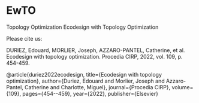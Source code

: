 # EwTO
Topology Optimization  Ecodesign with Topology Optimization 

Please cite us:

DURIEZ, Edouard, MORLIER, Joseph, AZZARO-PANTEL, Catherine, et al. Ecodesign with topology optimization. Procedia CIRP, 2022, vol. 109, p. 454-459.

@article{duriez2022ecodesign,
  title={Ecodesign with topology optimization},
  author={Duriez, Edouard and Morlier, Joseph and Azzaro-Pantel, Catherine and Charlotte, Miguel},
  journal={Procedia CIRP},
  volume={109},
  pages={454--459},
  year={2022},
  publisher={Elsevier}

